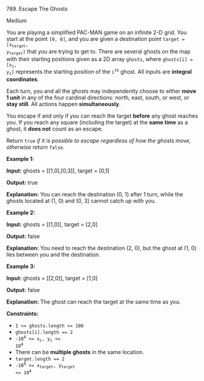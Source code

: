 789\. Escape The Ghosts

Medium

You are playing a simplified PAC-MAN game on an infinite 2-D grid. You start at the point `[0, 0]`, and you are given a destination point <code>target = [x<sub>target</sub>, y<sub>target</sub>]</code> that you are trying to get to. There are several ghosts on the map with their starting positions given as a 2D array `ghosts`, where <code>ghosts[i] = [x<sub>i</sub>, y<sub>i</sub>]</code> represents the starting position of the <code>i<sup>th</sup></code> ghost. All inputs are **integral coordinates**.

Each turn, you and all the ghosts may independently choose to either **move 1 unit** in any of the four cardinal directions: north, east, south, or west, or **stay still**. All actions happen **simultaneously**.

You escape if and only if you can reach the target **before** any ghost reaches you. If you reach any square (including the target) at the **same time** as a ghost, it **does not** count as an escape.

Return `true` _if it is possible to escape regardless of how the ghosts move, otherwise return_ `false`_._

**Example 1:**

**Input:** ghosts = [[1,0],[0,3]], target = [0,1]

**Output:** true

**Explanation:** You can reach the destination (0, 1) after 1 turn, while the ghosts located at (1, 0) and (0, 3) cannot catch up with you.

**Example 2:**

**Input:** ghosts = [[1,0]], target = [2,0]

**Output:** false

**Explanation:** You need to reach the destination (2, 0), but the ghost at (1, 0) lies between you and the destination.

**Example 3:**

**Input:** ghosts = [[2,0]], target = [1,0]

**Output:** false

**Explanation:** The ghost can reach the target at the same time as you.

**Constraints:**

*   `1 <= ghosts.length <= 100`
*   `ghosts[i].length == 2`
*   <code>-10<sup>4</sup> <= x<sub>i</sub>, y<sub>i</sub> <= 10<sup>4</sup></code>
*   There can be **multiple ghosts** in the same location.
*   `target.length == 2`
*   <code>-10<sup>4</sup> <= x<sub>target</sub>, y<sub>target</sub> <= 10<sup>4</sup></code>